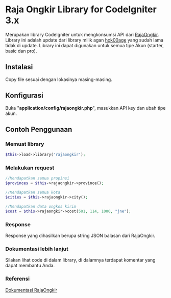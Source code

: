 # Raja Ongkir Library for CodeIgniter 3.x
Merupakan library CodeIgniter untuk mengkonsumsi API dari [RajaOngkir](http://rajaongkir.com).
Library ini adalah update dari library milik agan [hok00age](https://github.com/hok00age/rajaongkir-codeigniter) yang sudah lama tidak di update. Library ini dapat digunakan untuk semua tipe Akun (starter, basic dan pro).


## Instalasi
Copy file sesuai dengan lokasinya masing-masing.
## Konfigurasi
Buka "**application/config/rajaongkir.php**", masukkan API key dan ubah tipe akun.
## Contoh Penggunaan
### Memuat library
```php
$this->load->library('rajaongkir');
```
### Melakukan request
```php
//Mendapatkan semua propinsi
$provinces = $this->rajaongkir->province();

//Mendapatkan semua kota
$cities = $this->rajaongkir->city();

//Mendapatkan data ongkos kirim
$cost = $this->rajaongkir->cost(501, 114, 1000, "jne");
```
### Response
Response yang dihasilkan berupa string JSON balasan dari RajaOngkir.
### Dokumentasi lebih lanjut
Silakan lihat code di dalam library, di dalamnya terdapat komentar yang dapat membantu Anda.
### Referensi
[Dokumentasi RajaOngkir](http://rajaongkir.com/dokumentasi)
